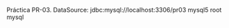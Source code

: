 Práctica PR-03.
DataSource:
                <datasource jta="true" jndi-name="java:jboss/datasources/dspr03" pool-name="dspr03" enabled="true" use-java-context="true" use-ccm="true">
                    <connection-url>jdbc:mysql://localhost:3306/pr03</connection-url>
                    <driver>mysql5</driver>
                    <security>
                        <user-name>root</user-name>
                        <password>mysql</password>
                    </security>
                </datasource>
